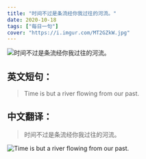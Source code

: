 ```yaml
---
title: "时间不过是条流经你我过往的河流。"
date: 2020-10-18
tags: ["每日一句"]
cover: "https://i.imgur.com/MT2GZkW.jpg"
---
```


![时间不过是条流经你我过往的河流。](https://i.imgur.com/R27SBrl.jpg)

## 英文短句：
> Time is but a river flowing from our past.

<!--more-->

## 中文翻译：
> 时间不过是条流经你我过往的河流。

![Time is but a river flowing from our past.](https://i.imgur.com/FU0meKX.jpg)

